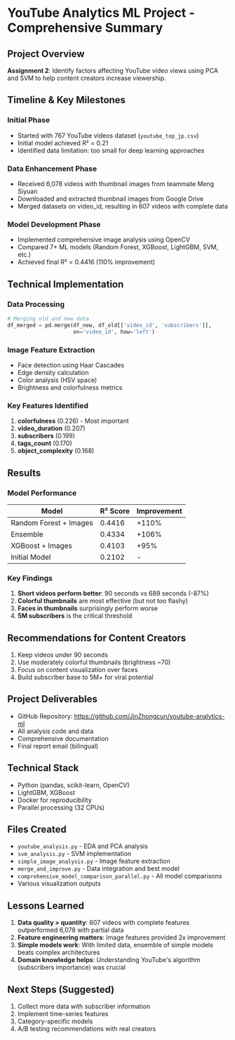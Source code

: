 # YouTube Analytics ML Project - Comprehensive Summary

## Project Overview
**Assignment 2**: Identify factors affecting YouTube video views using PCA and SVM to help content creators increase viewership.

## Timeline & Key Milestones

### Initial Phase
- Started with 767 YouTube videos dataset (`youtube_top_jp.csv`)
- Initial model achieved R² = 0.21
- Identified data limitation: too small for deep learning approaches

### Data Enhancement Phase
- Received 6,078 videos with thumbnail images from teammate Meng Siyuan
- Downloaded and extracted thumbnail images from Google Drive
- Merged datasets on video_id, resulting in 607 videos with complete data

### Model Development Phase
- Implemented comprehensive image analysis using OpenCV
- Compared 7+ ML models (Random Forest, XGBoost, LightGBM, SVM, etc.)
- Achieved final R² = 0.4416 (110% improvement)

## Technical Implementation

### Data Processing
```python
# Merging old and new data
df_merged = pd.merge(df_new, df_old[['video_id', 'subscribers']], 
                     on='video_id', how='left')
```

### Image Feature Extraction
- Face detection using Haar Cascades
- Edge density calculation
- Color analysis (HSV space)
- Brightness and colorfulness metrics

### Key Features Identified
1. **colorfulness** (0.226) - Most important
2. **video_duration** (0.207) 
3. **subscribers** (0.199)
4. **tags_count** (0.170)
5. **object_complexity** (0.168)

## Results

### Model Performance
| Model | R² Score | Improvement |
|-------|----------|-------------|
| Random Forest + Images | 0.4416 | +110% |
| Ensemble | 0.4334 | +106% |
| XGBoost + Images | 0.4103 | +95% |
| Initial Model | 0.2102 | - |

### Key Findings
1. **Short videos perform better**: 90 seconds vs 689 seconds (-87%)
2. **Colorful thumbnails** are most effective (but not too flashy)
3. **Faces in thumbnails** surprisingly perform worse
4. **5M subscribers** is the critical threshold

## Recommendations for Content Creators
1. Keep videos under 90 seconds
2. Use moderately colorful thumbnails (brightness ~70)
3. Focus on content visualization over faces
4. Build subscriber base to 5M+ for viral potential

## Project Deliverables
- GitHub Repository: https://github.com/JinZhongcun/youtube-analytics-ml
- All analysis code and data
- Comprehensive documentation
- Final report email (bilingual)

## Technical Stack
- Python (pandas, scikit-learn, OpenCV)
- LightGBM, XGBoost
- Docker for reproducibility
- Parallel processing (32 CPUs)

## Files Created
- `youtube_analysis.py` - EDA and PCA analysis
- `svm_analysis.py` - SVM implementation
- `simple_image_analysis.py` - Image feature extraction
- `merge_and_improve.py` - Data integration and best model
- `comprehensive_model_comparison_parallel.py` - All model comparisons
- Various visualization outputs

## Lessons Learned
1. **Data quality > quantity**: 607 videos with complete features outperformed 6,078 with partial data
2. **Feature engineering matters**: Image features provided 2x improvement
3. **Simple models work**: With limited data, ensemble of simple models beats complex architectures
4. **Domain knowledge helps**: Understanding YouTube's algorithm (subscribers importance) was crucial

## Next Steps (Suggested)
1. Collect more data with subscriber information
2. Implement time-series features
3. Category-specific models
4. A/B testing recommendations with real creators